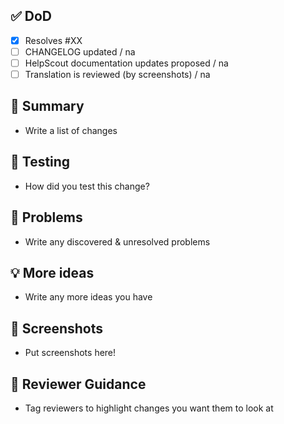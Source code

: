 ## ✅ DoD

- [x] Resolves #XX
- [ ] CHANGELOG updated / na
- [ ] HelpScout documentation updates proposed / na
- [ ] Translation is reviewed (by screenshots) / na

## 📝 Summary

- Write a list of changes

## 💉 Testing

- How did you test this change?

## 🛑 Problems

- Write any discovered & unresolved problems

## 💡 More ideas

- Write any more ideas you have

## 📸 Screenshots

- Put screenshots here!

## 🙋 Reviewer Guidance

- Tag reviewers to highlight changes you want them to look at
